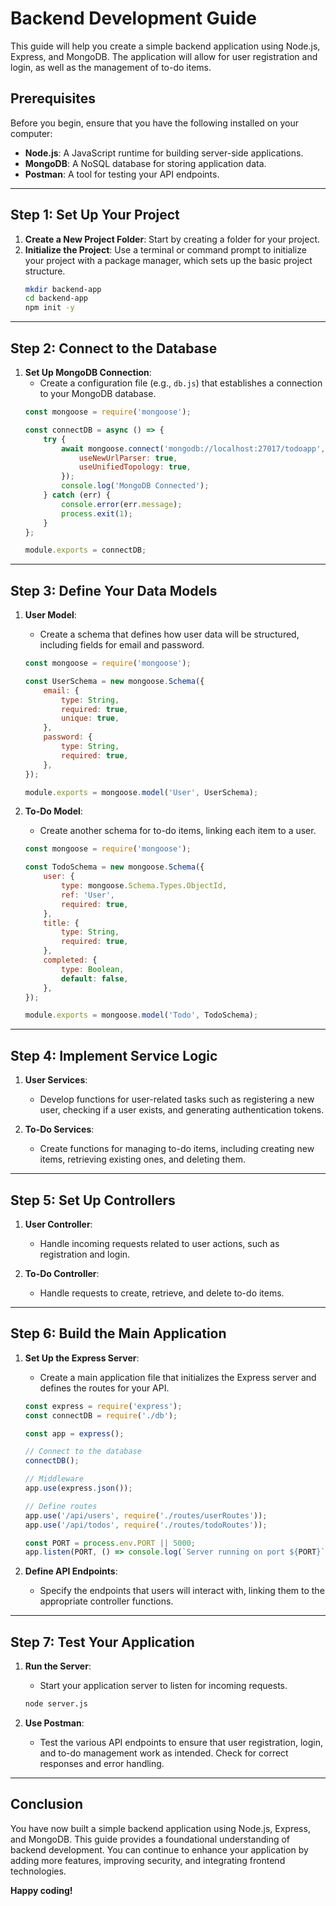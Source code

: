 # Backend Development Guide

This guide will help you create a simple backend application using Node.js, Express, and MongoDB. The application will allow for user registration and login, as well as the management of to-do items.

## Prerequisites

Before you begin, ensure that you have the following installed on your computer:

- **Node.js**: A JavaScript runtime for building server-side applications.
- **MongoDB**: A NoSQL database for storing application data.
- **Postman**: A tool for testing your API endpoints.

---

## Step 1: Set Up Your Project

1. **Create a New Project Folder**: Start by creating a folder for your project.
2. **Initialize the Project**: Use a terminal or command prompt to initialize your project with a package manager, which sets up the basic project structure.
   ```bash
   mkdir backend-app
   cd backend-app
   npm init -y
   ```

---

## Step 2: Connect to the Database

1. **Set Up MongoDB Connection**:
   - Create a configuration file (e.g., `db.js`) that establishes a connection to your MongoDB database.
   ```javascript
   const mongoose = require('mongoose');

   const connectDB = async () => {
       try {
           await mongoose.connect('mongodb://localhost:27017/todoapp', {
               useNewUrlParser: true,
               useUnifiedTopology: true,
           });
           console.log('MongoDB Connected');
       } catch (err) {
           console.error(err.message);
           process.exit(1);
       }
   };

   module.exports = connectDB;
   ```

---

## Step 3: Define Your Data Models

1. **User Model**:
   - Create a schema that defines how user data will be structured, including fields for email and password.
   ```javascript
   const mongoose = require('mongoose');

   const UserSchema = new mongoose.Schema({
       email: {
           type: String,
           required: true,
           unique: true,
       },
       password: {
           type: String,
           required: true,
       },
   });

   module.exports = mongoose.model('User', UserSchema);
   ```

2. **To-Do Model**:
   - Create another schema for to-do items, linking each item to a user.
   ```javascript
   const mongoose = require('mongoose');

   const TodoSchema = new mongoose.Schema({
       user: {
           type: mongoose.Schema.Types.ObjectId,
           ref: 'User',
           required: true,
       },
       title: {
           type: String,
           required: true,
       },
       completed: {
           type: Boolean,
           default: false,
       },
   });

   module.exports = mongoose.model('Todo', TodoSchema);
   ```

---

## Step 4: Implement Service Logic

1. **User Services**:
   - Develop functions for user-related tasks such as registering a new user, checking if a user exists, and generating authentication tokens.

2. **To-Do Services**:
   - Create functions for managing to-do items, including creating new items, retrieving existing ones, and deleting them.

---

## Step 5: Set Up Controllers

1. **User Controller**:
   - Handle incoming requests related to user actions, such as registration and login.

2. **To-Do Controller**:
   - Handle requests to create, retrieve, and delete to-do items.

---

## Step 6: Build the Main Application

1. **Set Up the Express Server**:
   - Create a main application file that initializes the Express server and defines the routes for your API.
   ```javascript
   const express = require('express');
   const connectDB = require('./db');

   const app = express();

   // Connect to the database
   connectDB();

   // Middleware
   app.use(express.json());

   // Define routes
   app.use('/api/users', require('./routes/userRoutes'));
   app.use('/api/todos', require('./routes/todoRoutes'));

   const PORT = process.env.PORT || 5000;
   app.listen(PORT, () => console.log(`Server running on port ${PORT}`));
   ```

2. **Define API Endpoints**:
   - Specify the endpoints that users will interact with, linking them to the appropriate controller functions.

---

## Step 7: Test Your Application

1. **Run the Server**:
   - Start your application server to listen for incoming requests.
   ```bash
   node server.js
   ```

2. **Use Postman**:
   - Test the various API endpoints to ensure that user registration, login, and to-do management work as intended. Check for correct responses and error handling.

---

## Conclusion

You have now built a simple backend application using Node.js, Express, and MongoDB. This guide provides a foundational understanding of backend development. You can continue to enhance your application by adding more features, improving security, and integrating frontend technologies.

**Happy coding!**
